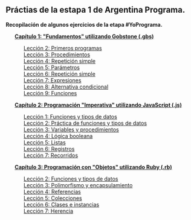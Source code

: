 <h2>Práctias de la estapa 1 de Argentina Programa.</h2>
<p><strong>Recopilación de algunos ejercicios de la etapa #YoPrograma.</strong></p>

<ul>
    <strong><a href="/Capitulo1-Fundamentos">Capítulo 1: "Fundamentos" utilizando Gobstone (.gbs)</a></strong>
    <ul>
        <a href="/Capitulo1-Fundamentos/Leccion2_PracticaPrimerosProgramas">Lección 2: Primeros programas</a>
        <br>
        <a href="/Capitulo1-Fundamentos/Leccion3_Procedimientos">Lección 3: Procedimientos</a>
        <br>
        <a href="/Capitulo1-Fundamentos/Leccion4_RepeticionSimple">Lección 4: Repetición simple</a>
        <br>
        <a href="/Capitulo1-Fundamentos/Leccion5_Parametros">Lección 5: Parámetros</a>
        <br>
        <a href="/Capitulo1-Fundamentos/Leccion6_PracticaRepeticionSimple">Lección 6: Repetición simple</a>
        <br>
        <a href="/Capitulo1-Fundamentos/Leccion7_Expresiones">Lección 7: Expresiones</a>
        <br>
        <a href="/Capitulo1-Fundamentos/Leccion8_AlternativaCondicional">Lección 8: Alternativa condicional</a>
        <br>
        <a href="/Capitulo1-Fundamentos/Leccion9_Funciones">Lección 9: Funciones</a>
    </ul>
</ul>

<ul>
    <strong><a href="/Capitulo2-Imperativo">Capítulo 2: Programación "Imperativa" utilizando JavaScript (.js)</a></strong>
    <ul>
        <a href="/Capitulo2-Imperativo/Leccion1_FuncionesYTipoDeDatos">Lección 1: Funciones y tipos de datos</a>
        <br>
        <a href="/Capitulo2-Imperativo/Leccion2_Practica-FuncionesYTipoDeDatos">Lección 2: Práctica de funciones y
            tipos de datos</a>
        <br>
        <a href="/Capitulo2-Imperativo/Leccion3_VariablesYProcedimientos">Lección 3: Variables y procedimientos</a>
        <br>
        <a href="/Capitulo2-Imperativo/Leccion4_LogicaBooleana">Lección 4: Lógica booleana</a>
        <br>
        <a href="/Capitulo2-Imperativo/Leccion5_Listas">Lección 5: Listas</a>
        <br>
        <a href="/Capitulo2-Imperativo/Leccion6_Registros">Lección 6: Registros</a>
        <br>
        <a href="/Capitulo2-Imperativo/Leccion7_Recorridos">Lección 7: Recorridos</a>
    </ul>
</ul>

<ul>
    <strong><a href="/Capitulo3-Objetos">Capítulo 3: Programación con "Objetos" utilizando Ruby (.rb)</a></strong>
    <ul>
        <a href="/Capitulo3-Objetos/Leccion2_PracticaFuncionesYTipoDeDatos">Lección 2: Funciones y tipos de datos</a>
        <br>
        <a href="/Capitulo3-Objetos/Leccion3_PolimorfismoYEncapsulamiento">Lección 3: Polimorfismo y encapsulamiento</a>
        <br>
        <a href="/Capitulo3-Objetos/Leccion4_Referencias">Lección 4: Referencias</a>
        <br>
        <a href="/Capitulo3-Objetos/Leccion5_Colecciones">Lección 5: Colecciones</a>
        <br>
        <a href="/Capitulo3-Objetos/Leccion6_ClasesEInstancias">Lección 6: Clases e instancias</a>
        <br>
        <a href="/Capitulo3-Objetos/Leccion7_Herencia">Lección 7: Herencia</a>
    </ul>
</ul>
